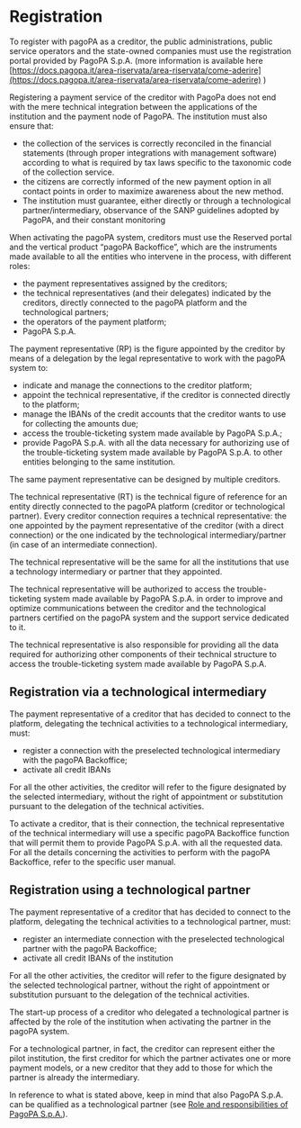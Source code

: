 # Registration

To register with pagoPA as a creditor, the public administrations, public service operators and the state-owned companies must use the registration portal provided by PagoPA S.p.A. (more information is available here [https://docs.pagopa.it/area-riservata/area-riservata/come-aderire](https://docs.pagopa.it/area-riservata/area-riservata/come-aderire) )

Registering a payment service of the creditor with PagoPa does not end with the mere technical integration between the applications of the institution and the payment node of PagoPA. The institution must also ensure that:

* the collection of the services is correctly reconciled in the financial statements (through proper integrations with management software) according to what is required by tax laws specific to the taxonomic code of the collection service.
* the citizens are correctly informed of the new payment option in all contact points in order to maximize awareness about the new method.
* The institution must guarantee, either directly or through a technological partner/intermediary, observance of the SANP guidelines adopted by PagoPA, and their constant monitoring

When activating the pagoPA system, creditors must use the Reserved portal and the vertical product “pagoPA Backoffice”, which are the instruments made available to all the entities who intervene in the process, with different roles:

* the payment representatives assigned by the creditors;
* the technical representatives (and their delegates) indicated by the creditors, directly connected to the pagoPA platform and the technological partners;
* the operators of the payment platform;
* PagoPA S.p.A.

The payment representative (RP) is the figure appointed by the creditor by means of a delegation by the legal representative to work with the pagoPA system to:

* indicate and manage the connections to the creditor platform;
* appoint the technical representative, if the creditor is connected directly to the platform;
* manage the IBANs of the credit accounts that the creditor wants to use for collecting the amounts due;
* access the trouble-ticketing system made available by PagoPA S.p.A.;
* provide PagoPA S.p.A. with all the data necessary for authorizing use of the trouble-ticketing system made available by PagoPA S.p.A. to other entities belonging to the same institution.

The same payment representative can be designed by multiple creditors.

The technical representative (RT) is the technical figure of reference for an entity directly connected to the pagoPA platform (creditor or technological partner). Every creditor connection requires a technical representative: the one appointed by the payment representative of the creditor (with a direct connection) or the one indicated by the technological intermediary/partner (in case of an intermediate connection).

The technical representative will be the same for all the institutions that use a technology intermediary or partner that they appointed.

The technical representative will be authorized to access the trouble-ticketing system made available by PagoPA S.p.A. in order to improve and optimize communications between the creditor and the technological partners certified on the pagoPA system and the support service dedicated to it.

The technical representative is also responsible for providing all the data required for authorizing other components of their technical structure to access the trouble-ticketing system made available by PagoPA S.p.A.

## Registration via a technological intermediary <a href="#id-174vkd27dh7y" id="id-174vkd27dh7y"></a>

The payment representative of a creditor that has decided to connect to the platform, delegating the technical activities to a technological intermediary, must:

* register a connection with the preselected technological intermediary with the pagoPA Backoffice;
* activate all credit IBANs

For all the other activities, the creditor will refer to the figure designated by the selected intermediary, without the right of appointment or substitution pursuant to the delegation of the technical activities.

To activate a creditor, that is their connection, the technical representative of the technical intermediary will use a specific pagoPA Backoffice function that will permit them to provide PagoPA S.p.A. with all the requested data. For all the details concerning the activities to perform with the pagoPA Backoffice, refer to the specific user manual.

## Registration using a technological partner <a href="#godgz71r40mh" id="godgz71r40mh"></a>

The payment representative of a creditor that has decided to connect to the platform, delegating the technical activities to a technological partner, must:

* register an intermediate connection with the preselected technological partner with the pagoPA Backoffice;
* activate all credit IBANs of the institution

For all the other activities, the creditor will refer to the figure designated by the selected technological partner, without the right of appointment or substitution pursuant to the delegation of the technical activities.

The start-up process of a creditor who delegated a technological partner is affected by the role of the institution when activating the partner in the pagoPA system.

For a technological partner, in fact, the creditor can represent either the pilot institution, the first creditor for which the partner activates one or more payment models, or a new creditor that they add to those for which the partner is already the intermediary.

In reference to what is stated above, keep in mind that also PagoPA S.p.A. can be qualified as a technological partner (see [Role and responsibilities of PagoPA S.p.A.](../implementary-specifications-for-the-spc-payment-node/general-operation/roles.md#\_rbtjsx52ef6i)).
